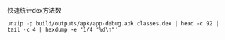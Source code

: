 快速统计dex方法数

    unzip -p build/outputs/apk/app-debug.apk classes.dex | head -c 92 | tail -c 4 | hexdump -e '1/4 "%d\n"'